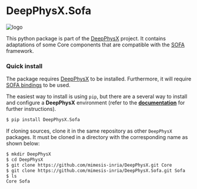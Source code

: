 # DeepPhysX.Sofa

![logo](docs/source/_static/image/logo.png)

This python package is part of the [DeepPhysX](https://github.com/mimesis-inria/DeepPhysX) project.
It contains adaptations of some Core components that are compatible with the [SOFA](https://www.sofa-framework.org/) 
framework.

### Quick install

The package requires [DeepPhysX](https://github.com/mimesis-inria/DeepPhysX) to be installed.
Furthermore, it will require [SOFA bindings](https://sofapython3.readthedocs.io/en/latest/) to be used.

The easiest way to install is using `pip`, but there are a several way to install and configure a **DeepPhysX**
environment (refer to the [**documentation**](https://deepphysx.readthedocs.io) for further instructions).

```bash
$ pip install DeepPhysX.Sofa
```

If cloning sources, clone it in the same repository as other `DeepPhysX` packages.
It must be cloned in a directory with the corresponding name as shown below:

``` bash
$ mkdir DeepPhysX
$ cd DeepPhysX
$ git clone https://github.com/mimesis-inria/DeepPhysX.git Core             # Clone default package
$ git clone https://github.com/mimesis-inria/DeepPhysX.Sofa.git Sofa        # Clone simulation package
$ ls
Core Sofa
```
